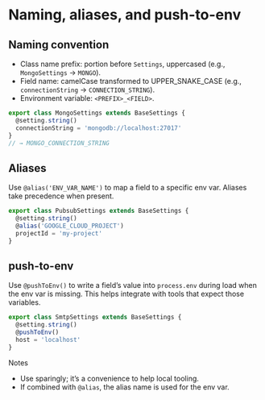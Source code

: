 # Naming, aliases, and push-to-env

## Naming convention

- Class name prefix: portion before `Settings`, uppercased (e.g., `MongoSettings` → `MONGO`).
- Field name: camelCase transformed to UPPER_SNAKE_CASE (e.g., `connectionString` → `CONNECTION_STRING`).
- Environment variable: `<PREFIX>_<FIELD>`.

```ts
export class MongoSettings extends BaseSettings {
  @setting.string()
  connectionString = 'mongodb://localhost:27017'
}
// → MONGO_CONNECTION_STRING
```

## Aliases

Use `@alias('ENV_VAR_NAME')` to map a field to a specific env var. Aliases take precedence when present.

```ts
export class PubsubSettings extends BaseSettings {
  @setting.string()
  @alias('GOOGLE_CLOUD_PROJECT')
  projectId = 'my-project'
}
```

## push-to-env

Use `@pushToEnv()` to write a field’s value into `process.env` during load when the env var is missing. This helps integrate with tools that expect those variables.

```ts
export class SmtpSettings extends BaseSettings {
  @setting.string()
  @pushToEnv()
  host = 'localhost'
}
```

Notes
- Use sparingly; it’s a convenience to help local tooling.
- If combined with `@alias`, the alias name is used for the env var.

